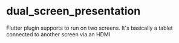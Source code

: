 # dual_screen_presentation
Flutter plugin supports to run on two screens. It's basically a tablet connected to another screen via an HDMI
